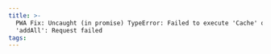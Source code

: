 ```yaml
---
title: >-
  PWA Fix: Uncaught (in promise) TypeError: Failed to execute 'Cache' on
  'addAll': Request failed
tags:
---
```

